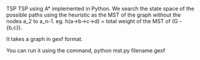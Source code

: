 TSP
TSP using A* implemented in Python. We search the state space of the possible paths using the heuristic as the MST of the graph without the nodes a_2 to a_n-1. eg. h(a->b->c->d) = total weight of the MST of (G - {b,c}).

It takes a graph in gexf format.

You can run it using the command, python mst.py filename.gexf